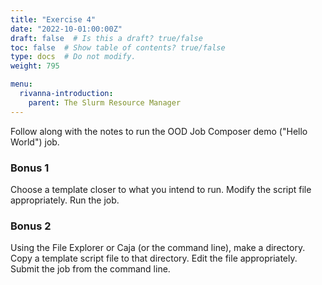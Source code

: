 ```yaml
---
title: "Exercise 4"
date: "2022-10-01:00:00Z"
draft: false  # Is this a draft? true/false
toc: false  # Show table of contents? true/false
type: docs  # Do not modify.
weight: 795

menu:
  rivanna-introduction:
    parent: The Slurm Resource Manager
---
```


Follow along with the notes to run the OOD Job Composer demo ("Hello World") job.

### Bonus 1

Choose a template closer to what you intend to run.  Modify the script file appropriately.  Run the job.

### Bonus 2

Using the File Explorer or Caja (or the command line), make a directory.  Copy a template script file to that directory.  Edit the file appropriately.  Submit the job from the command line.
